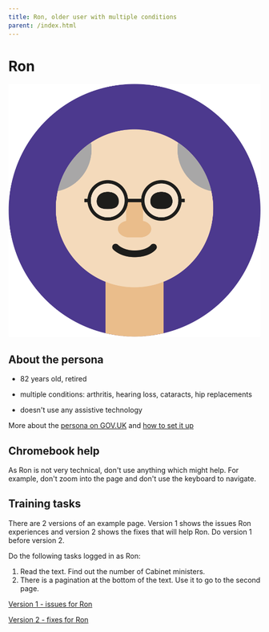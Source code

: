 ```yaml
---
title: Ron, older user with multiple conditions
parent: /index.html
---
```


# Ron

<div><img src="../images/persona-avatars/ron.png" class="profile" alt="" /></div>


## About the persona

* 82 years old, retired

* multiple conditions: arthritis, hearing loss, cataracts, hip replacements

* doesn't use any assistive technology

More about the [persona on GOV.UK](https://www.gov.uk/government/publications/understanding-disabilities-and-impairments-user-profiles/ron-older-user-with-multiple-conditions) and [how to set it up](../setup/chromebook.html#ron)


## Chromebook help

As Ron is not very technical, don't use anything which might help. For example, don't zoom into the page and don't use the keyboard to navigate.


## Training tasks

There are 2 versions of an example page. Version 1 shows the issues Ron experiences and version 2 shows the fixes that will help Ron. Do version 1 before version 2.

Do the following tasks logged in as Ron:

1. Read the text. Find out the number of Cabinet ministers.
2. There is a pagination at the bottom of the text. Use it to go to the second page.

[Version 1 - issues for Ron](bad.html)

[Version 2 - fixes for Ron](good.html)
